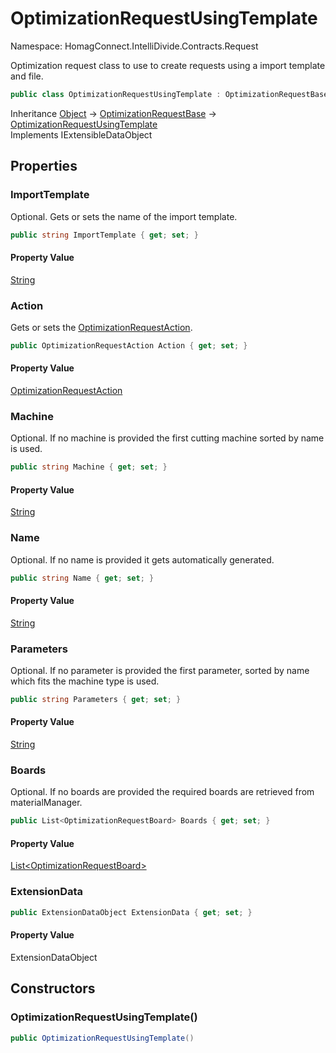 # OptimizationRequestUsingTemplate

Namespace: HomagConnect.IntelliDivide.Contracts.Request

Optimization request class to use to create requests using a import template and file.

```csharp
public class OptimizationRequestUsingTemplate : OptimizationRequestBase, System.Runtime.Serialization.IExtensibleDataObject
```

Inheritance [Object](https://docs.microsoft.com/en-us/dotnet/api/system.object) → [OptimizationRequestBase](./homagconnect.intellidivide.contracts.request.optimizationrequestbase.md) → [OptimizationRequestUsingTemplate](./homagconnect.intellidivide.contracts.request.optimizationrequestusingtemplate.md)<br>
Implements IExtensibleDataObject

## Properties

### **ImportTemplate**

Optional. Gets or sets the name of the import template.

```csharp
public string ImportTemplate { get; set; }
```

#### Property Value

[String](https://docs.microsoft.com/en-us/dotnet/api/system.string)<br>

### **Action**

Gets or sets the [OptimizationRequestAction](./homagconnect.intellidivide.contracts.request.optimizationrequestaction.md).

```csharp
public OptimizationRequestAction Action { get; set; }
```

#### Property Value

[OptimizationRequestAction](./homagconnect.intellidivide.contracts.request.optimizationrequestaction.md)<br>

### **Machine**

Optional. If no machine is provided the first cutting machine sorted by name is used.

```csharp
public string Machine { get; set; }
```

#### Property Value

[String](https://docs.microsoft.com/en-us/dotnet/api/system.string)<br>

### **Name**

Optional. If no name is provided it gets automatically generated.

```csharp
public string Name { get; set; }
```

#### Property Value

[String](https://docs.microsoft.com/en-us/dotnet/api/system.string)<br>

### **Parameters**

Optional. If no parameter is provided the first parameter, sorted by name which fits the machine type is used.

```csharp
public string Parameters { get; set; }
```

#### Property Value

[String](https://docs.microsoft.com/en-us/dotnet/api/system.string)<br>

### **Boards**

Optional. If no boards are provided the required boards are retrieved from materialManager.

```csharp
public List<OptimizationRequestBoard> Boards { get; set; }
```

#### Property Value

[List&lt;OptimizationRequestBoard&gt;](https://docs.microsoft.com/en-us/dotnet/api/system.collections.generic.list-1)<br>

### **ExtensionData**

```csharp
public ExtensionDataObject ExtensionData { get; set; }
```

#### Property Value

ExtensionDataObject<br>

## Constructors

### **OptimizationRequestUsingTemplate()**

```csharp
public OptimizationRequestUsingTemplate()
```
